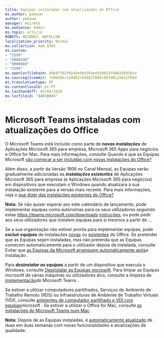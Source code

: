 ```yaml
---
title: Equipas instaladas com atualizações do Office
ms.author: pebaum
author: pebaum
manager: mnirkhe
ms.audience: Admin
ms.topic: article
ROBOTS: NOINDEX, NOFOLLOW
localization_priority: Normal
ms.collection: Adm_O365
ms.custom:
- "2599"
- "9000140"
- "9000660"
- "2509"
ms.openlocfilehash: ddb9ffb2f6545e99a593ee830854f986438950cd
ms.sourcegitcommit: 7e06d9ec1dd462cbd882f088c997d012a032f04d
ms.translationtype: MT
ms.contentlocale: pt-PT
ms.lasthandoff: 05/04/2020
ms.locfileid: "44010845"
---
```

# <a name="microsoft-teams-installed-with-office-updates"></a>Microsoft Teams instaladas com atualizações do Office

O Microsoft Teams está incluído como parte de ***novas instalações*** de Aplicações Microsoft 365 para empresa, Microsoft 365 Apps para negócios e Office for Mac. Para mais informações, consulte Quando é que as Equipas Microsoft [vão começar a ser incluídas com novas instalações do Office?](https://docs.microsoft.com/deployoffice/teams-install#when-will-microsoft-teams-start-being-included-with-new-installations-of-microsoft-365-apps)

Além disso, a partir da Versão 1906 no Canal Mensal, as Equipas serão gradualmente adicionadas às ***instalações existentes*** de Aplicações Microsoft 365 para empresa (e Aplicações Microsoft 365 para negócios) em dispositivos que executam o Windows quando atualizara a sua instalação existente para a versão mais recente. Para mais informações, veja o [que dizer das instalações existentes do Office?](https://docs.microsoft.com/deployoffice/teams-install#what-about-existing-installations-of-microsoft-365-apps)

**Nota:** Se não quiser esperar por este calendário de lançamento, pode implementar equipas como autónomas para os seus utilizadores seguindo estas https://teams.microsoft.com/downloads [instruções](https://docs.microsoft.com/MicrosoftTeams/msi-deployment), ou pode pedir aos seus utilizadores que instalem equipas para si mesmos a partir de ...

Se a sua organização não estiver pronta para implementar equipas, pode ***excluir equipas*** de instalações [novas](https://docs.microsoft.com/deployoffice/teams-install#how-to-exclude-microsoft-teams-from-new-installations-of-microsoft-365-apps) ou [existentes](https://docs.microsoft.com/deployoffice/teams-install#use-group-policy-to-control-the-installation-of-microsoft-teams) do Office. Se pretender que as Equipas sejam instaladas, mas não pretenda que as Equipas comecem automaticamente para o utilizador depois de instalada, consulte Evitar que [as Equipas da Microsoft arranquem automaticamente após](https://docs.microsoft.com/deployoffice/teams-install#use-group-policy-to-prevent-microsoft-teams-from-starting-automatically-after-installation)a instalação .

Para ***desinstalar as equipas*** a partir de um dispositivo que executa o Windows, consulte [Desinstalar as Equipas microsoft](https://support.office.com/article/uninstall-microsoft-teams-3b159754-3c26-4952-abe7-57d27f5f4c81). Para limpar as Equipas microsoft de várias máquinas ou utilizadores alvo, consulte a limpeza de [implementação](https://docs.microsoft.com/microsoftteams/scripts/powershell-script-teams-deployment-clean-up)do Microsoft Teams .

Se estiver a utilizar computadores partilhados, Serviços de Ambiente de Trabalho Remoto (RDS) ou Infraestruturas de Ambiente de Trabalho Virtuais (VDI), consulte [ambientes de computador partilhado e VDI com equipas](https://docs.microsoft.com/deployoffice/teams-install#shared-computer-and-vdi-environments-with-microsoft-teams)microsoft . Se estiver a utilizar o Office for Mac, consulte [as instalações do Microsoft Teams num Mac](https://docs.microsoft.com/deployoffice/teams-install#microsoft-teams-installations-on-a-mac).

**Nota:** Depois de as Equipas instaladas, é [automaticamente atualizado](https://docs.microsoft.com/deployoffice/teams-install#feature-and-quality-updates-for-microsoft-teams) de duas em duas semanas com novas funcionalidades e atualizações de qualidade. 